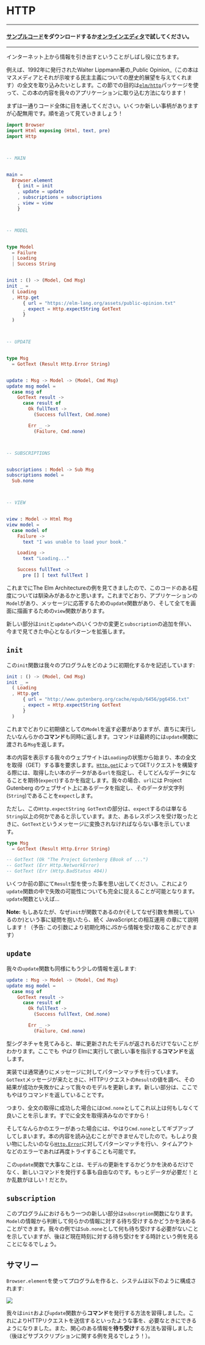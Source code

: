 <!--
# HTTP
-->
# HTTP

<!--
#### [Clone the code](https://github.com/evancz/elm-architecture-tutorial/) or follow along in the [online editor](https://ellie-app.com/3SYRVMrLnGHa1).
-->

---
#### [サンプルコード](https://github.com/evancz/elm-architecture-tutorial/)をダウンロードするか[オンラインエディタ](https://ellie-app.com/3SYRVMrLnGHa1)で試してください。
---

<!--
It is often helpful to grab information from elsewhere on the internet.
-->
インターネット上から情報を引き出すということがしばし役に立ちます。

<!--
For example, say we want to load the full text of _Public Opinion_ by Walter Lippmann. Published in 1922, this book provides a historical perspective on the rise of mass media and its implications for democracy. For our purposes here, we will focus on how to use the [`elm/http`][http] package to get this book into our app!
-->
例えば、1992年に発行されたWalter Lippmann著の_Public Opinion_（この本はマスメディアとそれが示唆する民主主義についての歴史的展望を与えてくれます）の全文を取り込みたいとします。この節での目的は[`elm/http`][http]パッケージを使って、この本の内容を我々のアプリケーションに取り込む方法になります！

<!--
Let&rsquo;s start by just looking at all the code. There are some new things, but do not worry. We will go through it all!
-->
まずは一通りコード全体に目を通してください。いくつか新しい事柄がありますが心配無用です。順を追って見ていきましょう！

[http]: https://package.elm-lang.org/packages/elm/http/latest


```elm
import Browser
import Html exposing (Html, text, pre)
import Http



-- MAIN


main =
  Browser.element
    { init = init
    , update = update
    , subscriptions = subscriptions
    , view = view
    }



-- MODEL


type Model
  = Failure
  | Loading
  | Success String


init : () -> (Model, Cmd Msg)
init _ =
  ( Loading
  , Http.get
      { url = "https://elm-lang.org/assets/public-opinion.txt"
      , expect = Http.expectString GotText
      }
  )



-- UPDATE


type Msg
  = GotText (Result Http.Error String)


update : Msg -> Model -> (Model, Cmd Msg)
update msg model =
  case msg of
    GotText result ->
      case result of
        Ok fullText ->
          (Success fullText, Cmd.none)

        Err _ ->
          (Failure, Cmd.none)



-- SUBSCRIPTIONS


subscriptions : Model -> Sub Msg
subscriptions model =
  Sub.none



-- VIEW


view : Model -> Html Msg
view model =
  case model of
    Failure ->
      text "I was unable to load your book."

    Loading ->
      text "Loading..."

    Success fullText ->
      pre [] [ text fullText ]
```

<!--
Some parts of this should be familiar from previous examples of The Elm Architecture. We still have a `Model` of our application. We still have an `update` that reacts to messages. We still have a `view` function that shows everything on screen.
-->
これまでにThe Elm Architectureの例を見てきましたので、このコードのある程度については馴染みがあるかと思います。これまでどおり、アプリケーションの`Model`があり、メッセージに応答するための`update`関数があり、そして全てを画面に描画するための`view`関数があります。

<!--
The new parts extend the core pattern we saw before with some changes in `init` and `update`, and the addition of `subscription`.
-->
新しい部分は`init`と`update`へのいくつかの変更と`subscription`の追加を伴い、今まで見てきた中心となるパターンを拡張します。

<!--
## `init`
-->
## `init`

<!--
The `init` function describes how to initialize our program:
-->
この`init`関数は我々のプログラムをどのように初期化するかを記述しています:


```elm
init : () -> (Model, Cmd Msg)
init _ =
  ( Loading
  , Http.get
      { url = "http://www.gutenberg.org/cache/epub/6456/pg6456.txt"
      , expect = Http.expectString GotText
      }
  )
```

<!--
Like always, we have to produce the initial `Model`, but now we are also producing some **command** of what we want to do immediately. That command will eventually produce a `Msg` that gets fed into the `update` function.
-->
これまでどおりに初期値としての`Model`を返す必要がありますが、直ちに実行したいなんらかの**コマンド**も同時に返します。コマンドは最終的には`update`関数に渡される`Msg`を返します。

<!--
Our book website starts in the `Loading` state, and we want to GET the full text of our book. When making a GET request with [`Http.get`][get], we specify the `url` of the data we want to fetch, and we specify what we `expect` that data to be. So in our case, the `url` is pointing at some data on the Project Gutenberg website, and we `expect` it to be a big `String` we can show on screen.
-->
本の内容を表示する我々のウェブサイトは`Loading`の状態から始まり、本の全文を取得（GET）する事を要求します。[`Http.get`][get]によってGETリクエストを構築する際には、取得したい本のデータがある`url`を指定し、そしてどんなデータになることを期待(`expect`)するかを指定します。我々の場合、`url`には Project Gutenberg のウェブサイト上にあるデータを指定し、そのデータが文字列(`String`)であることを`expect`します。

<!--
The `Http.expectString GotText` line is saying a bit more than that we `expect` a `String` though. It is also saying that when we get a response, it should be turned into a `GotText` message:
-->
ただし、この`Http.expectString GotText`の部分は、`expect`するのは単なる`String`以上の何かであると示しています。また、あるレスポンスを受け取ったときに、`GotText`というメッセージに変換されなければならない事を示しています。


```elm
type Msg
  = GotText (Result Http.Error String)

-- GotText (Ok "The Project Gutenberg EBook of ...")
-- GotText (Err Http.NetworkError)
-- GotText (Err (Http.BadStatus 404))
```

<!--
Notice that we are using the `Result` type from a couple sections back. This allows us to fully account for the possible failures in our `update` function. Speaking of `update` functions...
-->
いくつか前の節にて`Result`型を使った事を思い出してください。これにより`update`関数の中で失敗の可能性についても完全に捉えることが可能となります。`update`関数といえば...

[get]: https://package.elm-lang.org/packages/elm/http/latest/Http#get

<!--
> **Note:** If you are wondering why `init` is a function (and why we are ignoring the argument) we will talk about it in the upcoming chapter on JavaScript interop! (Preview: the argument lets us get information from JS on initialization.)
-->
**Note:** もしあなたが、なぜ`init`が関数であるのか(そしてなぜ引数を無視しているのか)という事に疑問を抱いたら、続く JavaScriptとの相互運用 の章にて説明します！（予告: この引数により初期化時にJSから情報を受け取ることができます）




<!--
## `update`
-->
## `update`

<!--
Our `update` function is returning a bit more information as well:
-->
我々の`update`関数も同様にもう少しの情報を返します:


```elm
update : Msg -> Model -> (Model, Cmd Msg)
update msg model =
  case msg of
    GotText result ->
      case result of
        Ok fullText ->
          (Success fullText, Cmd.none)

        Err _ ->
          (Failure, Cmd.none)
```

<!--
Looking at the type signature, we see that we are not just returning an updated model. We are _also_ producing a **command** of what we want Elm to do.
-->
型シグネチャを見てみると、単に更新されたモデルが返されるだけでないことがわかります。ここでも _やはり_ Elmに実行して欲しい事を指示する**コマンド**を返します。

<!--
Moving on to the implementation, we pattern match on messages like normal. When a `GotText` message comes in, we inspect the `Result` of our HTTP request and update our model depending on whether it was a success or failure. The new part is that we also provide a command.
-->
実装では通常通りにメッセージに対してパターンマッチを行っています。`GotText`メッセージが来たときに、HTTPリクエストの`Result`の値を調べ、その結果が成功か失敗かによって我々のモデルを更新します。新しい部分は、ここでもやはりコマンドを返していることです。

<!--
So in the case that we got the full text successfully, we say `Cmd.none` to indicate that there is no more work to do. We already got the full text!
-->
つまり、全文の取得に成功した場合には`Cmd.none`としてこれ以上は何もしなくて良いことを示します。すでに全文を取得済みなのですから！

<!--
And in the case that there was some error, we also say `Cmd.none` and just give up. The text of the book did not load. If we wanted to get fancier, we could pattern match on the [`Http.Error`][Error] and retry the request if we got a timeout or something.
-->
そしてなんらかのエラーがあった場合には、やはり`Cmd.none`としてギブアップしてしまいます。本の内容を読み込むことができませんでしたので。もしより良い物にしたいのなら[`Http.Error`][Error]に対してパターンマッチを行い、タイムアウトなどのエラーであれば再度トライすることも可能です。

<!--
The point here is that however we decide to update our model, we are also free to issue new commands. I need more data! I want a random number! Etc.
-->
この`update`関数で大事なことは、モデルの更新をするかどうかを決めるだけでなく、新しいコマンドを発行する事も自由なのです。もっとデータが必要だ！とか乱数がほしい！だとか。

[Error]: https://package.elm-lang.org/packages/elm/http/latest/Http#Error



<!--
## `subscription`
-->
## `subscription`

<!--
The other new thing in this program is the `subscription` function. It lets you look at the `Model` and decide if you want to subscribe to certain information. In our example, we say `Sub.none` to indicate that we do not need to subscribe to anything, but we will soon see an example of a clock where we want to subscribe to the current time!
-->
このプログラムにおけるもう一つの新しい部分は`subscrption`関数になります。`Model`の情報から判断して何らかの情報に対する待ち受けするかどうかを決めることができます。我々の例では`Sub.none`として何も待ち受けする必要がないことを示していますが、後ほど現在時刻に対する待ち受けをする時計という例を見ることになるでしょう。



<!--
## Summary
-->
## サマリー

<!--
When we create a program with `Browser.element`, we set up a system like this:
-->
`Browser.element`を使ってプログラムを作ると、システムは以下のように構成されます:

![](diagrams/element.svg)

<!--
We get the ability to issue **commands** from `init` and `update`. This allows us to do things like make HTTP requests whenever we want. We also get the ability to **subscribe** to interesting information. (We will see an example of subscriptions later!)
-->
我々は`init`および`update`関数から**コマンド**を発行する方法を習得しました。これによりHTTPリクエストを送信するといったような事を、必要なときにできるようになりました。また、関心のある情報を**待ち受け**する方法も習得しました（後ほどサブスクリプションに関する例を見るでしょう！）。
